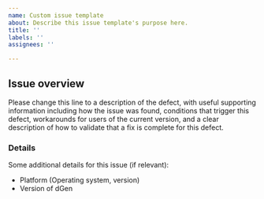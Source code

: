 ```yaml
---
name: Custom issue template
about: Describe this issue template's purpose here.
title: ''
labels: ''
assignees: ''

---
```


Issue overview
--------------
Please change this line to a description of the defect, with useful supporting information including how the issue was found, conditions that trigger this defect, workarounds for users of the current version, and a clear description of how to validate that a fix is complete for this defect.

### Details
Some additional details for this issue (if relevant):
 - Platform (Operating system, version)
 - Version of dGen
